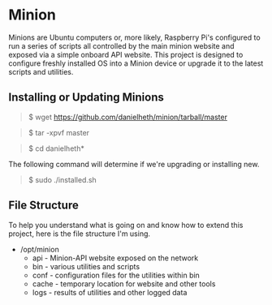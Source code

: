 # Minion
Minions are Ubuntu computers or, more likely, Raspberry Pi's configured to run a series of scripts all controlled by the main minion website and exposed via a simple onboard API website.  This project is designed to configure freshly installed OS into a Minion device or upgrade it to the latest scripts and utilities.


## Installing or Updating Minions

>$ wget https://github.com/danielheth/minion/tarball/master

>$ tar -xpvf master

>$ cd danielheth*

The following command will determine if we're upgrading or installing new.

>$ sudo ./installed.sh


## File Structure
To help you understand what is going on and know how to extend this project, here is the file structure I'm using.

- /opt/minion
  - api - Minion-API website exposed on the network
  - bin - various utilities and scripts
  - conf - configuration files for the utilities within bin
  - cache - temporary location for website and other tools
  - logs - results of utilities and other logged data
